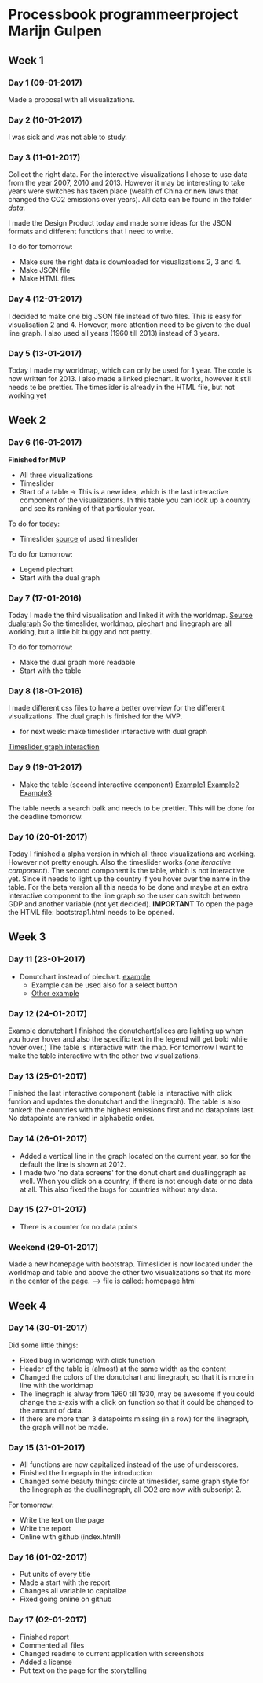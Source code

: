 # Processbook programmeerproject Marijn Gulpen

## Week 1

### Day 1 (09-01-2017)
Made a proposal with all visualizations.

### Day 2 (10-01-2017)
I was sick and was not able to study.

### Day 3 (11-01-2017)
Collect the right data. For the interactive visualizations I chose to use data from the year 2007, 2010 and 2013. 
However it may be interesting to take years were switches has taken place (wealth of China or new laws that changed the CO2 emissions over years).
All data can be found in the folder *data*. 

I made the Design Product today and made some ideas for the JSON formats and different functions that I need to write.

To do for tomorrow:
* Make sure the right data is downloaded for visualizations 2, 3 and 4.
* Make JSON file
* Make HTML files

### Day 4 (12-01-2017)
I decided to make one big JSON file instead of two files. This is easy for visualisation 2 and 4. However, more attention need to be given to the dual line graph.
I also used all years (1960 till 2013) instead of 3 years. 

### Day 5 (13-01-2017)
Today I made my worldmap, which can only be used for 1 year. The code is now written for 2013.
I also made a linked piechart. It works, however it still needs te be prettier.
The timeslider is already in the HTML file, but not working yet

## Week 2

### Day 6 (16-01-2017)
**Finished for MVP**
* All three visualizations
* Timeslider
* Start of a table -> This is a new idea, which is the last interactive component of the visualizations. In this table you can look up a country and see its ranking of that particular year.

To do for today:
* Timeslider [source](http://bl.ocks.org/zanarmstrong/ddff7cd0b1220bc68a58) of used timeslider

To do for tomorrow:
* Legend piechart
* Start with the dual graph

### Day 7 (17-01-2016)
Today I made the third visualisation and linked it with the worldmap. 
[Source dualgraph](http://bl.ocks.org/benjchristensen/2579619)
So the timeslider, worldmap, piechart and linegraph are all working, but a little bit buggy and not pretty.

To do for tomorrow:
* Make the dual graph more readable 
* Start with the table

### Day 8 (18-01-2016)
I made different css files to have a better overview for the different visualizations.
The dual graph is finished for the MVP.
* for next week: make timeslider interactive with dual graph

[Timeslider graph interaction](http://bl.ocks.org/benjchristensen/2657838)

### Day 9 (19-01-2017)
* Make the table (second interactive component)
[Example1](http://bl.ocks.org/jonahwilliams/cc2de2eedc3896a3a96d)
[Example2](http://bl.ocks.org/ahmohamed/4c4980f31abdef64e7e2)
[Example3](http://blockbuilder.org/dhoboy/1ac430a7ca883e7a8c09)

The table needs a search balk and needs to be prettier. This will be done for the deadline tomorrow.

### Day 10 (20-01-2017)
Today I finished a alpha version in which all three visualizations are working. However not pretty enough.
Also the timeslider works (*one iteractive component*).
The second component is the table, which is not interactive yet. Since it needs to light up the country if you hover over the name in the table.
For the beta version all this needs to be done and maybe at an extra interactive component to the line graph so the user can switch between GDP and another variable (not yet decided).
**IMPORTANT** To open the page the HTML file: bootstrap1.html needs to be opened.

## Week 3

### Day 11 (23-01-2017)
* Donutchart instead of piechart. [example](http://bl.ocks.org/juan-cb/1984c7f2b446fffeedde)
 	* Example can be used also for a select button
 	* [Other example](http://jsfiddle.net/kerplunk/Q3dhh/)

### Day 12 (24-01-2017)
[Example donutchart](http://www.adeveloperdiary.com/d3-js/create-3d-donut-chart-using-d3-js/)
I finished the donutchart(slices are lighting up when you hover hover and also the specific text in the legend will get bold while hover over.)
The table is interactive with the map. For tomorrow I want to make the table interactive with the other two visualizations.

### Day 13 (25-01-2017)
Finished the last interactive component (table is interactive with click funtion and updates the donutchart and the linegraph).
The table is also ranked: the countries with the highest emissions first and no datapoints last. No datapoints are ranked in alphabetic order. 

### Day 14 (26-01-2017)
* Added a vertical line in the graph located on the current year, so for the default the line is shown at 2012.
* I made two 'no data screens' for the donut chart and duallinggraph as well. When you click on a country, if there is not enough data or no data at all. This also fixed the bugs for countries without any data. 

### Day 15 (27-01-2017)
* There is a counter for no data points 

### Weekend (29-01-2017)
Made a new homepage with bootstrap. Timeslider is now located under the worldmap and table and above the other two visualizations so that its more in the center of the page.
--> file is called: homepage.html

## Week 4

### Day 14 (30-01-2017)
Did some little things:
* Fixed bug in worldmap with click function
* Header of the table is (almost) at the same width as the content
* Changed the colors of the donutchart and linegraph, so that it is more in line with the worldmap
* The linegraph is alway from 1960 till 1930, may be awesome if you could change the x-axis with a click on function so that it could be changed to the amount of data.
* If there are more than 3 datapoints missing (in a row) for the linegraph, the graph will not be made.

### Day 15 (31-01-2017)
* All functions are now capitalized instead of the use of underscores.
* Finished the linegraph in the introduction
* Changed some beauty things: circle at timeslider, same graph style for the linegraph as the duallinegraph, all CO2 are now with subscript 2. 

For tomorrow:
* Write the text on the page
* Write the report
* Online with github (index.html!)

### Day 16 (01-02-2017)
* Put units of every title
* Made a start with the report
* Changes all variable to capitalize
* Fixed going online on github 

### Day 17 (02-01-2017)
* Finished report
* Commented all files
* Changed readme to current application with screenshots
* Added a license
* Put text on the page for the storytelling